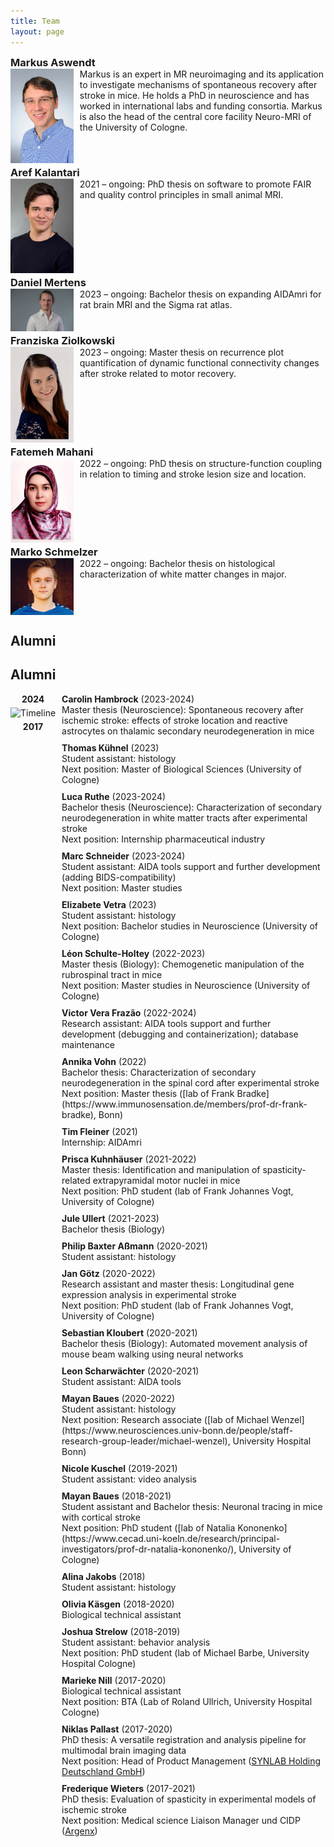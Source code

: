 ```yaml
---
title: Team
layout: page
---
```

<style>
    h3 {
        margin-bottom: 0;
        margin-top: 0;
    }
    .clearfix::after {
        content: ""; 
        clear: both; 
        display: table;
    }
    .team-member {
        margin-bottom: 5px;
    }
    .team-member img {
        margin-right: 10px;
    }
    .alumni-entry {
        margin-bottom: 10px;
    }
    .alumni-entry b {
        display: inline-block;
    }
    .alumni-entry .year {
        display: inline;
    }
</style>

### Markus Aswendt
<div class="clearfix team-member">
    <img src="img/aswendt_markus_MFK_5702_corrected_small.JPG"
         alt="Testimage"
         style="width: 20%; height: auto; float: left;" />
    Markus is an expert in MR neuroimaging and its application to investigate mechanisms of spontaneous recovery after stroke in mice. He holds a PhD in neuroscience and has worked in international labs and funding consortia. Markus is also the head of the central core facility Neuro-MRI of the University of Cologne.
</div>

### Aref Kalantari
<div class="clearfix team-member">
    <img src="img/Aref_Kalantari.jpeg"
         alt="Testimage"
         style="width: 20%; height: auto; float: left;" />
    2021 – ongoing: PhD thesis on software to promote FAIR and quality control principles in small animal MRI.
</div>

### Daniel Mertens
<div class="clearfix team-member">
    <img src="img/Daniel_Mertens_2023.jpg"
         alt="Testimage"
         style="width: 20%; height: auto; float: left;" />
    2023 – ongoing: Bachelor thesis on expanding AIDAmri for rat brain MRI and the Sigma rat atlas.
</div>

### Franziska Ziolkowski
<div class="clearfix team-member">
    <img src="img/Franziska_2022-12-14 09.30.06.jpg"
         alt="Testimage"
         style="width: 20%; height: auto; float: left;" />
    2023 – ongoing: Master thesis on recurrence plot quantification of dynamic functional connectivity changes after stroke related to motor recovery.
</div>

### Fatemeh Mahani
<div class="clearfix team-member">
    <img src="img/FatemehMahani.jpg"
         alt="Testimage"
         style="width: 20%; height: auto; float: left;" />
    2022 – ongoing: PhD thesis on structure-function coupling in relation to timing and stroke lesion size and location.
</div>

### Marko Schmelzer
<div class="clearfix team-member">
    <img src="img/Marko_2022-12-14 09.27.52.jpg"
         alt="Testimage"
         style="width: 20%; height: auto; float: left;" />
    2022 – ongoing: Bachelor thesis on histological characterization of white matter changes in major.
</div>

## Alumni
## Alumni

<div style="display: flex; align-items: flex-start;">
    <div style="flex-shrink: 0; display: flex; flex-direction: column; align-items: center;">
        <div style="margin-bottom: 5px; font-weight: bold;">2024</div>
        <div style="flex-grow: 1; display: flex; align-items: stretch;">
            <img src="timeline.svg" alt="Timeline" style="height: 100%; margin: 0;" />
        </div>
        <div style="margin-top: 5px; font-weight: bold;">2017</div>
    </div>
    <div style="margin-left: 10px; display: flex; flex-direction: column; justify-content: flex-start;">
        <div class="alumni-entry">
            <b>Carolin Hambrock</b> (2023-2024)<br>
            Master thesis (Neuroscience): Spontaneous recovery after ischemic stroke: effects of stroke location and reactive astrocytes on thalamic secondary neurodegeneration in mice<br>
        </div>
        <div class="alumni-entry">
            <b>Thomas Kühnel</b> (2023)<br>
            Student assistant: histology<br>
            Next position: Master of Biological Sciences (University of Cologne)
        </div>
        <div class="alumni-entry">
            <b>Luca Ruthe</b> (2023-2024)<br>
            Bachelor thesis (Neuroscience): Characterization of secondary neurodegeneration in white matter tracts after experimental stroke<br>
            Next position: Internship pharmaceutical industry
        </div>
        <div class="alumni-entry">
            <b>Marc Schneider</b> (2023-2024)<br>
            Student assistant: AIDA tools support and further development (adding BIDS-compatibility)<br>
            Next position: Master studies
        </div>
        <div class="alumni-entry">
            <b>Elizabete Vetra</b> (2023)<br>
            Student assistant: histology<br>
            Next position: Bachelor studies in Neuroscience (University of Cologne)
        </div>
        <div class="alumni-entry">
            <b>Léon Schulte-Holtey</b> (2022-2023)<br>
            Master thesis (Biology): Chemogenetic manipulation of the rubrospinal tract in mice<br>
            Next position: Master studies in Neuroscience (University of Cologne)
        </div>
        <div class="alumni-entry">
            <b>Victor Vera Frazão</b> (2022-2024)<br>
            Research assistant: AIDA tools support and further development (debugging and containerization); database maintenance<br>
        </div>
        <div class="alumni-entry">
            <b>Annika Vohn</b> (2022)<br>
            Bachelor thesis: Characterization of secondary neurodegeneration in the spinal cord after experimental stroke<br>
            Next position: Master thesis ([lab of Frank Bradke](https://www.immunosensation.de/members/prof-dr-frank-bradke), Bonn)
        </div>
        <div class="alumni-entry">
            <b>Tim Fleiner</b> (2021)<br>
            Internship: AIDAmri<br>
        </div>
        <div class="alumni-entry">
            <b>Prisca Kuhnhäuser</b> (2021-2022)<br>
            Master thesis: Identification and manipulation of spasticity-related extrapyramidal motor nuclei in mice<br>
            Next position: PhD student (lab of Frank Johannes Vogt, University of Cologne)
        </div>
        <div class="alumni-entry">
            <b>Jule Ullert</b> (2021-2023)<br>
            Bachelor thesis (Biology)<br>
        </div>
        <div class="alumni-entry">
            <b>Philip Baxter Aßmann</b> (2020-2021)<br>
            Student assistant: histology<br>
        </div>
        <div class="alumni-entry">
            <b>Jan Götz</b> (2020-2022)<br>
            Research assistant and master thesis: Longitudinal gene expression analysis in experimental stroke<br>
            Next position: PhD student (lab of Frank Johannes Vogt, University of Cologne)
        </div>
        <div class="alumni-entry">
            <b>Sebastian Kloubert</b> (2020-2021)<br>
            Bachelor thesis (Biology): Automated movement analysis of mouse beam walking using neural networks<br>
        </div>
        <div class="alumni-entry">
            <b>Leon Scharwächter</b> (2020-2021)<br>
            Student assistant: AIDA tools<br>
        </div>
        <div class="alumni-entry">
            <b>Mayan Baues</b> (2020-2022)<br>
            Student assistant: histology<br>
            Next position: Research associate ([lab of Michael Wenzel](https://www.neurosciences.univ-bonn.de/people/staff-research-group-leader/michael-wenzel), University Hospital Bonn)
        </div>
        <div class="alumni-entry">
            <b>Nicole Kuschel</b> (2019-2021)<br>
            Student assistant: video analysis<br>
        </div>
        <div class="alumni-entry">
            <b>Mayan Baues</b> (2018-2021)<br>
            Student assistant and Bachelor thesis: Neuronal tracing in mice with cortical stroke<br>
            Next position: PhD student ([lab of Natalia Kononenko](https://www.cecad.uni-koeln.de/research/principal-investigators/prof-dr-natalia-kononenko/), University of Cologne)
        </div>
        <div class="alumni-entry">
            <b>Alina Jakobs</b> (2018)<br>
            Student assistant: histology<br>
        </div>
        <div class="alumni-entry">
            <b>Olivia Käsgen</b> (2018-2020)<br>
            Biological technical assistant<br>
        </div>
        <div class="alumni-entry">
            <b>Joshua Strelow</b> (2018-2019)<br>
            Student assistant: behavior analysis<br>
            Next position: PhD student (lab of Michael Barbe, University Hospital Cologne)
        </div>
        <div class="alumni-entry">
            <b>Marieke Nill</b> (2017-2020)<br>
            Biological technical assistant<br>
            Next position: BTA (Lab of Roland Ullrich, University Hospital Cologne)
        </div>
        <div class="alumni-entry">
            <b>Niklas Pallast</b> (2017-2020)<br>
            PhD thesis: A versatile registration and analysis pipeline for multimodal brain imaging data<br>
            Next position: Head of Product Management (<a href="https://www.synlab.de/" title="SYNLAB Holding Deutschland GmbH">SYNLAB Holding Deutschland GmbH</a>)
        </div>
        <div class="alumni-entry">
            <b>Frederique Wieters</b> (2017-2021)<br>
            PhD thesis: Evaluation of spasticity in experimental models of ischemic stroke<br>
            Next position: Medical science Liaison Manager und CIDP (<a href="https://www.argenx.de/" title="Argenx">Argenx</a>)
        </div>
    </div>
</div>
